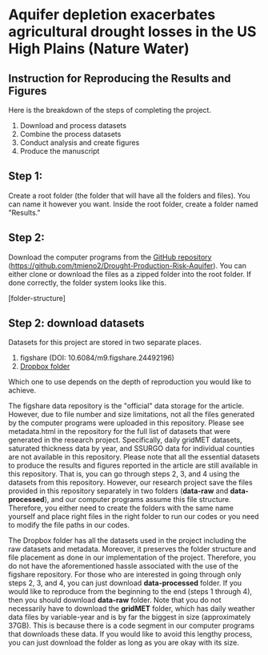 # Aquifer depletion exacerbates agricultural drought losses in the US High Plains (Nature Water)

## Instruction for Reproducing the Results and Figures

Here is the breakdown of the steps of completing the project.

1. Download and process datasets
2. Combine the process datasets
3. Conduct analysis and create figures
4. Produce the manuscript

## Step 1:

Create a root folder (the folder that will have all the folders and files). You can name it however you want. Inside the root folder, create a folder named "Results."

## Step 2:

Download the computer programs from the [GitHub repository](https://github.com/tmieno2/Drought-Production-Risk-Aquifer) (https://github.com/tmieno2/Drought-Production-Risk-Aquifer). You can either clone or download the files as a zipped folder into the root folder. If done correctly, the folder system looks like this.

[folder-structure]

## Step 2: download datasets

Datasets for this project are stored in two separate places. 

1. figshare (DOI: 10.6084/m9.figshare.24492196)
2. [Dropbox folder](https://www.dropbox.com/scl/fo/bghhwlidmi7wx1ok0az5n/h?rlkey=tgbix1hp7g9np9etlo1z3biyr&dl=0)

Which one to use depends on the depth of reproduction you would like to achieve.  

The figshare data repository is the "official" data storage for the article. However, due to file number and size limitations, not all the files generated by the computer programs were uploaded in this repository. Please see metadata.html in the repository for the full list of datasets that were generated in the research project. Specifically, daily gridMET datasets, saturated thickness data by year, and SSURGO data for individual counties are not available in this repository. Please note that all the essential datasets to produce the results and figures reported in the article are still available in this repository. That is, you can go through steps 2, 3, and 4 using the datasets from this repository. However, our research project save the files provided in this repository separately in two folders (**data-raw** and **data-processed**), and our computer programs assume this file structure. Therefore, you either need to create the folders with the same name yourself and place right files in the right folder to run our codes or you need to modify the file paths in our codes. 

The Dropbox folder has all the datasets used in the project including the raw datasets and metadata. Moreover, it preserves the folder structure and file placement as done in our implementation of the project. Therefore, you do not have the aforementioned hassle associated with the use of the figshare repository. For those who are interested in going through only steps 2, 3, and 4, you can just download **data-processed** folder. If you would like to reproduce from the beginning to the end (steps 1 through 4), then you should download **data-raw** folder. Note that you do not necessarily have to download the **gridMET** folder, which has daily weather data files by variable-year and is by far the biggest in size (approximately 37GB). This is because there is a code segment in our computer programs that downloads these data. If you would like to avoid this lengthy process, you can just download the folder as long as you are okay with its size.